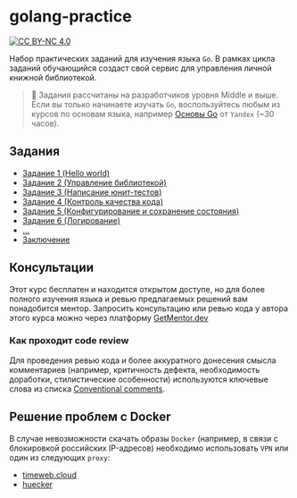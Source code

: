 # golang-practice

[![CC BY-NC 4.0][cc-by-nc-shield]][cc-by-nc]

Набор практических заданий для изучения языка `Go`.
В рамках цикла заданий обучающийся создаст свой сервис для управления
личной книжной библиотекой.

> :construction: Задания рассчитаны на разработчиков уровня Middle и выше.
Если вы только начинаете изучать `Go`, воспользуйтесь любым из курсов по
основам языка, например [Основы Go](https://practicum.yandex.ru/go-basics/)
от `Yandex` (~30 часов).

## Задания

- [Задание 1 (Hello world)](./tasks/1.md)
- [Задание 2 (Управление библиотекой)](./tasks/2.md)
- [Задание 3 (Написание юнит-тестов)](./tasks/3.md)
- [Задание 4 (Контроль качества кода)](./tasks/4/4.md)
- [Задание 5 (Конфигурирование и сохранение состояния)](./tasks/5.md)
- [Задание 6 (Логирование)](./tasks/6.md)
- [...]()
- [Заключение](./tasks/99.md)

## Консультации

Этот курс бесплатен и находится открытом доступе, но для более полного изучения
языка и ревью предлагаемых решений вам понадобится ментор. Запросить консультацию
или ревью кода у автора этого курса можно через платформу
[GetMentor.dev](https://getmentor.dev/mentor/aleksandr-kurbatov-3515)

### Как проходит code review

Для проведения ревью кода и более аккуратного донесения смысла комментариев
(например, критичность дефекта, необходимость доработки, стилистические
особенности) используются ключевые слова из списка
[Conventional comments](https://conventionalcomments.org/).

## Решение проблем с Docker

В случае невозможности скачать образы `Docker` (например, в связи с блокировкой
российских IP-адресов) необходимо использовать `VPN` или один из следующих
`proxy`:

- [timeweb.cloud](https://dockerhub.timeweb.cloud/)
- [huecker](https://huecker.io/)

[cc-by-nc]: https://creativecommons.org/licenses/by-nc/4.0/
[cc-by-nc-shield]: https://img.shields.io/badge/License-CC%20BY--NC%204.0-lightgrey.svg
